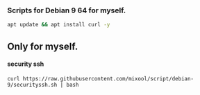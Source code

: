 ### Scripts for Debian 9 64 for myself.
```bash
apt update && apt install curl -y
```  
## Only for myself.  
#### security ssh  
`curl https://raw.githubusercontent.com/mixool/script/debian-9/securityssh.sh | bash`  
